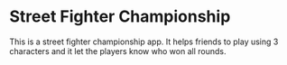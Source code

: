 # Street Fighter Championship

This is a street fighter championship app. 
It helps friends to play using 3 characters and it let the players know who won all rounds.
